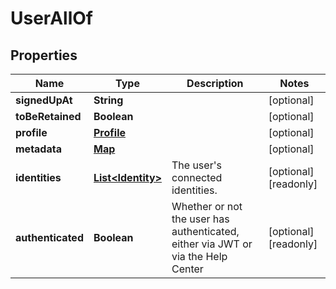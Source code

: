 

# UserAllOf

## Properties

Name | Type | Description | Notes
------------ | ------------- | ------------- | -------------
**signedUpAt** | **String** |  |  [optional]
**toBeRetained** | **Boolean** |  |  [optional]
**profile** | [**Profile**](Profile.md) |  |  [optional]
**metadata** | [**Map**](Map.md) |  |  [optional]
**identities** | [**List&lt;Identity&gt;**](Identity.md) | The user&#39;s connected identities. |  [optional] [readonly]
**authenticated** | **Boolean** | Whether or not the user has authenticated, either via JWT or via the Help Center |  [optional] [readonly]



